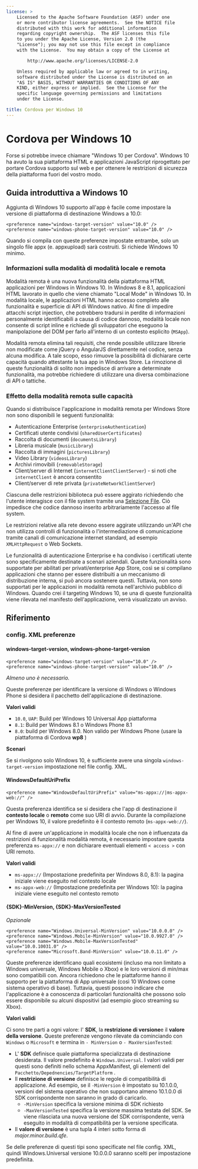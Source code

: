 ```yaml
---
license: >
    Licensed to the Apache Software Foundation (ASF) under one
    or more contributor license agreements.  See the NOTICE file
    distributed with this work for additional information
    regarding copyright ownership.  The ASF licenses this file
    to you under the Apache License, Version 2.0 (the
    "License"); you may not use this file except in compliance
    with the License.  You may obtain a copy of the License at

        http://www.apache.org/licenses/LICENSE-2.0

    Unless required by applicable law or agreed to in writing,
    software distributed under the License is distributed on an
    "AS IS" BASIS, WITHOUT WARRANTIES OR CONDITIONS OF ANY
    KIND, either express or implied.  See the License for the
    specific language governing permissions and limitations
    under the License.

title: Cordova per Windows 10
---
```


# Cordova per Windows 10

Forse si potrebbe invece chiamare "Windows 10 per Cordova". Windows 10 ha avuto la sua piattaforma HTML e applicazioni JavaScript riprogettato per portare Cordova supporto sul web e per ottenere le restrizioni di sicurezza della piattaforma fuori del vostro modo.

## Guida introduttiva a Windows 10

Aggiunta di Windows 10 supporto all'app è facile come impostare la versione di piattaforma di destinazione Windows a 10.0:

    <preference name="windows-target-version" value="10.0" />
    <preference name="windows-phone-target-version" value="10.0" />
    

Quando si compila con queste preferenze impostate entrambe, solo un singolo file appx (e. appxupload) sarà costruiti. Si richiede Windows 10 minimo.

### Informazioni sulla modalità di modalità locale e remota

Modalità remota è una nuova funzionalità della piattaforma HTML applicazioni per Windows in Windows 10. In Windows 8 e 8.1, applicazioni HTML lavorato in quello che viene chiamato "Local Mode" in Windows 10. In modalità locale, le applicazioni HTML hanno accesso completo alle funzionalità e superficie di API di Windows nativo. Al fine di impedire attacchi script injection, che potrebbero tradursi in perdite di informazioni personalmente identificabili a causa di codice dannoso, modalità locale non consente di script inline e richiede gli sviluppatori che eseguono la manipolazione del DOM per farlo all'interno di un contesto esplicito (`MSApp`).

Modalità remota elimina tali requisiti, che rende possibile utilizzare librerie non modificate come jQuery o AngularJS direttamente nel codice, senza alcuna modifica. A tale scopo, esso rimuove la possibilità di dichiarare certe capacità quando attestante la tua app in Windows Store. La rimozione di queste funzionalità di solito non impedisce di arrivare a determinate funzionalità, ma potrebbe richiedere di utilizzare una diversa combinazione di API o tattiche.

### Effetto della modalità remota sulle capacità

Quando si distribuisce l'applicazione in modalità remota per Windows Store non sono disponibili le seguenti funzionalità:

  * Autenticazione Enterprise (`enterpriseAuthentication`)
  * Certificati utente condivisi (`sharedUserCertificates`)
  * Raccolta di documenti (`documentsLibrary`)
  * Libreria musicale (`musicLibrary`)
  * Raccolta di immagini (`picturesLibrary`)
  * Video Library (`videosLibrary`)
  * Archivi rimovibili (`removableStorage`)
  * Client/server di Internet (`internetClientClientServer`) - si noti che `internetClient` è ancora consentito
  * Client/server di rete privata (`privateNetworkClientServer`)

Ciascuna delle restrizioni biblioteca può essere aggirato richiedendo che l'utente interagisce con il file system tramite una [Selezione File](https://msdn.microsoft.com/en-us/library/windows/apps/windows.storage.pickers.fileopenpicker.aspx). Ciò impedisce che codice dannoso inserito arbitrariamente l'accesso al file system.

Le restrizioni relative alla rete devono essere aggirate utilizzando un'API che non utilizza controlli di funzionalità o l'intermediazione di comunicazione tramite canali di comunicazione internet standard, ad esempio `XMLHttpRequest` o Web Sockets.

Le funzionalità di autenticazione Enterprise e ha condiviso i certificati utente sono specificamente destinate a scenari aziendali. Queste funzionalità sono supportate per abilitati per privati/enterprise App Store, così se si compilano applicazioni che stanno per essere distribuiti a un meccanismo di distribuzione interna, si può ancora sostenere questi. Tuttavia, non sono supportati per le applicazioni in modalità remota nell'archivio pubblico di Windows. Quando crei il targeting Windows 10, se una di queste funzionalità viene rilevata nel manifesto dell'applicazione, verrà visualizzato un avviso.

## Riferimento

### config. XML preferenze

#### windows-target-version, windows-phone-target-version

    <preference name="windows-target-version" value="10.0" />
    <preference name="windows-phone-target-version" value="10.0" />
    

*Almeno uno è necessario.*

Queste preferenze per identificare la versione di Windows o Windows Phone si desidera il pacchetto dell'applicazione di destinazione.

**Valori validi**

  * `10.0`, `UAP`: Build per Windows 10 Universal App piattaforma
  * `8.1`: Build per Windows 8.1 o Windows Phone 8.1
  * `8.0`: build per Windows 8.0. Non valido per Windows Phone (usare la piattaforma di Cordova **wp8** )

**Scenari**

Se si rivolgono solo Windows 10, è sufficiente avere una singola `windows-target-version` impostazione nel file config. XML.

#### WindowsDefaultUriPrefix

    <preference name="WindowsDefaultUriPrefix" value="ms-appx://|ms-appx-web://" />
    

Questa preferenza identifica se si desidera che l'app di destinazione il **contesto locale** o **remoto** come suo URI di avvio. Durante la compilazione per Windows 10, il valore predefinito è il contesto remoto (`ms-appx-web://`).

Al fine di avere un'applicazione in modalità locale che non è influenzata da restrizioni di funzionalità modalità remota, è necessario impostare questa preferenza `ms-appx://` e non dichiarare eventuali elementi `< access >` con URI remoto.

**Valori validi**

  * `ms-appx://` (Impostazione predefinita per Windows 8.0, 8.1): la pagina iniziale viene eseguito nel contesto locale
  * `ms-appx-web://` (Impostazione predefinita per Windows 10): la pagina iniziale viene eseguito nel contesto remoto

#### {SDK}-MinVersion, {SDK}-MaxVersionTested

*Opzionale*

    <preference name="Windows.Universal-MinVersion" value="10.0.0.0" />
    <preference name="Windows.Mobile-MinVersion" value="10.0.9927.0" />
    <preference name="Windows.Mobile-MaxVersionTested" value="10.0.10031.0" />
    <preference name="Microsoft.Band-MinVersion" value="10.0.11.0" />
    

Queste preferenze identificano quali ecosistemi (incluso ma non limitato a Windows universale, Windows Mobile o Xbox) e le loro versioni di min/max sono compatibili con. Ancora richiedono che le piattaforme hanno il supporto per la piattaforma di App universale (così 10 Windows come sistema operativo di base). Tuttavia, questi possono indicare che l'applicazione è a conoscenza di particolari funzionalità che possono solo essere disponibile su alcuni dispositivi (ad esempio gioco streaming su Xbox).

**Valori validi**

Ci sono tre parti a ogni valore: l' **SDK**, la **restrizione di versione**e il **valore della versione**. Queste preferenze vengono rilevate da cominciando con `Windows` o `Microsoft` e termina in `- MinVersion` o `- MaxVersionTested`:

  * L' **SDK** definisce quale piattaforma specializzata di destinazione desiderata. Il valore predefinito è `Windows.Universal`. I valori validi per questi sono definiti nello schema AppxManifest, gli elementi del `Pacchetto/Depednencies/TargetPlatform` .
  * Il **restrizione di versione** definisce le regole di compatibilità di applicazione. Ad esempio, se il `-MinVersion` è impostato su 10.1.0.0, versioni del sistema operativo che non supportano almeno 10.1.0.0 di SDK corrispondente non saranno in grado di caricarlo. 
      * `-MinVersion` specifica la versione minima di SDK richiesto
      * `-MaxVersionTested` specifica la versione massima testata del SDK. Se viene rilasciata una nuova versione del SDK corrispondente, verrà eseguito in modalità di compatibilità per la versione specificata.
  * Il **valore di versione** è una tupla 4 interi sotto forma di *major.minor.build.qfe*. 

Se delle preferenze di questi tipi sono specificate nel file config. XML, quindi Windows.Universal versione 10.0.0.0 saranno scelti per impostazione predefinita.